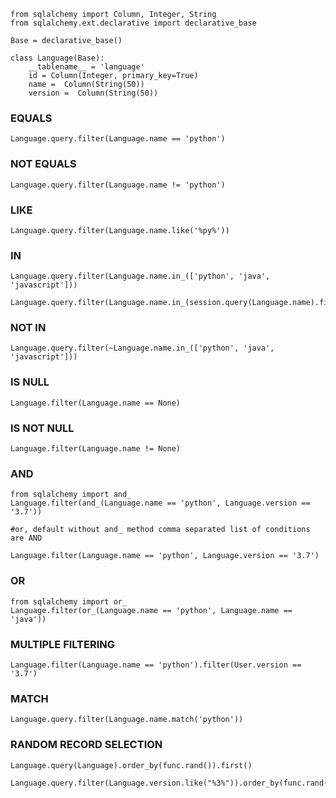 ```
from sqlalchemy import Column, Integer, String
from sqlalchemy.ext.declarative import declarative_base

Base = declarative_base()

class Language(Base):
    __tablename__ = 'language'
    id = Column(Integer, primary_key=True)
    name =  Column(String(50))
    version =  Column(String(50))
```

### EQUALS
```
Language.query.filter(Language.name == 'python')
```

### NOT EQUALS
```
Language.query.filter(Language.name != 'python')
```

### LIKE
```
Language.query.filter(Language.name.like('%py%'))
```

### IN
```
Language.query.filter(Language.name.in_(['python', 'java', 'javascript']))

Language.query.filter(Language.name.in_(session.query(Language.name).filter(Language.name.like('%py%'))))
```

### NOT IN
```
Language.query.filter(~Language.name.in_(['python', 'java', 'javascript']))
```

### IS NULL
```
Language.filter(Language.name == None)
```

### IS NOT NULL
```
Language.filter(Language.name != None)
```

### AND
```
from sqlalchemy import and_
Language.filter(and_(Language.name == 'python', Language.version == '3.7'))

#or, default without and_ method comma separated list of conditions are AND

Language.filter(Language.name == 'python', Language.version == '3.7')
```

### OR
```
from sqlalchemy import or_
Language.filter(or_(Language.name == 'python', Language.name == 'java'))
```

### MULTIPLE FILTERING
```
Language.filter(Language.name == 'python').filter(User.version == '3.7')
```

### MATCH
```
Language.query.filter(Language.name.match('python'))
```

### RANDOM RECORD SELECTION
```
Language.query(Language).order_by(func.rand()).first()

Language.query.filter(Language.version.like("%3%")).order_by(func.rand()).first()
```
